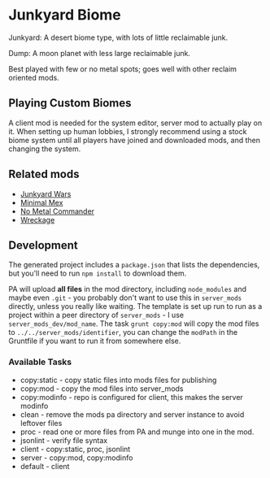 # Junkyard Biome

Junkyard: A desert biome type, with lots of little reclaimable junk.

Dump: A moon planet with less large reclaimable junk.

Best played with few or no metal spots; goes well with other reclaim oriented mods.

## Playing Custom Biomes

A client mod is needed for the system editor, server mod to actually play on it.  When setting up human lobbies, I strongly recommend using a stock biome system until all players have joined and downloaded mods, and then changing the system.

## Related mods

- [Junkyard Wars](https://forums.uberent.com/threads/rel-server-junkyards-wars-2-1-0.65367/)
- [Minimal Mex](https://forums.uberent.com/threads/rel-server-minimal-mex.65688/)
- [No Metal Commander](https://forums.uberent.com/threads/rel-server-no-metal-commander.65489/)
- [Wreckage](https://forums.uberent.com/threads/rel-server-wreckage.65404/)

## Development

The generated project includes a `package.json` that lists the dependencies, but you'll need to run `npm install` to download them.

PA will upload **all files** in the mod directory, including `node_modules` and maybe even `.git` - you probably don't want to use this in `server_mods` directly, unless you really like waiting.  The template is set up run to run as a project within a peer directory of `server_mods` - I use `server_mods_dev/mod_name`.  The task `grunt copy:mod` will copy the mod files to `../../server_mods/identifier`, you can change the `modPath` in the Gruntfile if you want to run it from somewhere else.

### Available Tasks

- copy:static - copy static files into mods files for publishing
- copy:mod - copy the mod files into server_mods
- copy:modinfo - repo is configured for client, this makes the server modinfo
- clean - remove the mods pa directory and server instance to avoid leftover files
- proc - read one or more files from PA and munge into one in the mod.
- jsonlint - verify file syntax
- client - copy:static, proc, jsonlint
- server - copy:mod, copy:modinfo
- default - client

